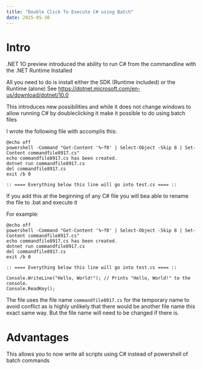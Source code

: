 ```yaml
---
title: "Double Click To Execute C# using Batch"
date: 2025-05-30
---
```


# Intro
.NET 1O preview introduced the ability to run C# from the commandline with the .NET Runtime Installed

All you need to do is install either the SDK (Runtime included) or the Runtime (alone)
See https://dotnet.microsoft.com/en-us/download/dotnet/10.0

This introduces new possibilities and while it does not change windows to allow running C# by doubleclicking it make it possible to do using batch files

I wrote the following file with accomplis this:
```
@echo off
powershell -Command "Get-Content '%~f0' | Select-Object -Skip 8 | Set-Content commandfile8917.cs"
echo commandfile8917.cs has been created.
dotnet run commandfile8917.cs
del commandfile8917.cs
exit /b 0  

:: ==== Everything below this line will go into test.cs ==== ::
```

If you add this at the beginning of any C# file you will bea able to rename the file to .bat and execute it 

For example:

```
@echo off
powershell -Command "Get-Content '%~f0' | Select-Object -Skip 8 | Set-Content commandfile8917.cs"
echo commandfile8917.cs has been created.
dotnet run commandfile8917.cs
del commandfile8917.cs
exit /b 0  

:: ==== Everything below this line will go into test.cs ==== ::

Console.WriteLine("Hello, World!"); // Prints "Hello, World!" to the console.
Console.ReadKey();
```

The file uses the file name ``commandfile8917.cs`` for the temporary name to avoid conflict as is highly unlikely that there would be another file name this exact same way. But the file name will need to be changed if there is.

# Advantages
This allows you to now write all scripts using C# instead of powershell of batch commands
